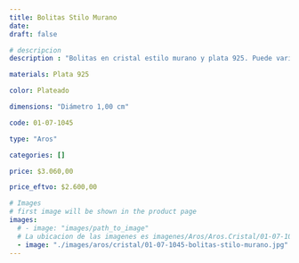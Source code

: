 ```yaml
---
title: Bolitas Stilo Murano
date: 
draft: false

# descripcion
description : "Bolitas en cristal estilo murano y plata 925. Puede variar ligéramente el color con respecto a la foto."

materials: Plata 925

color: Plateado

dimensions: "Diámetro 1,00 cm"

code: 01-07-1045

type: "Aros"

categories: []

price: $3.060,00

price_eftvo: $2.600,00

# Images
# first image will be shown in the product page
images:
  # - image: "images/path_to_image"
  # La ubicacion de las imagenes es imagenes/Aros/Aros.Cristal/01-07-1045-bolitas-stilo-murano
  - image: "./images/aros/cristal/01-07-1045-bolitas-stilo-murano.jpg"
---
```

